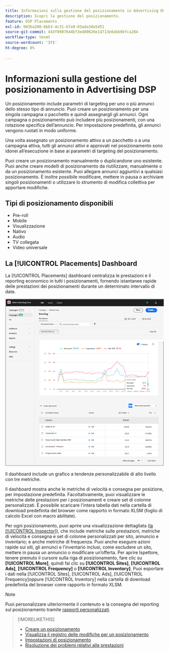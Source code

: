 ```yaml
---
title: Informazioni sulla gestione del posizionamento in Advertising DSP
description: Scopri la gestione del posizionamento.
feature: DSP Placements
exl-id: 903ba200-6bb3-4c31-b7a9-03ada3de5451
source-git-commit: 443f8907644bf3e480626e14713e8abb9bfca284
workflow-type: tm+mt
source-wordcount: '371'
ht-degree: 0%

---
```


# Informazioni sulla gestione del posizionamento in Advertising DSP

Un posizionamento include parametri di targeting per uno o più annunci dello stesso tipo di annuncio. Puoi creare un posizionamento per una singola campagna o pacchetto e quindi assegnargli gli annunci. Ogni campagna o posizionamento può includere più posizionamenti, con una rotazione specifica dell’annuncio. Per impostazione predefinita, gli annunci vengono ruotati in modo uniforme.

Una volta assegnato un posizionamento attivo a un pacchetto o a una campagna attiva, tutti gli annunci attivi e approvati nel posizionamento sono idonei all’esecuzione in base ai parametri di targeting del posizionamento.

Puoi creare un posizionamento manualmente o duplicandone uno esistente. Puoi anche creare modelli di posizionamento da riutilizzare, manualmente o da un posizionamento esistente. Puoi allegare annunci aggiuntivi a qualsiasi posizionamento. È inoltre possibile modificare, mettere in pausa o archiviare singoli posizionamenti o utilizzare lo strumento di modifica collettiva per apportare modifiche.

## Tipi di posizionamento disponibili

* Pre-roll
* Mobile
* Visualizzazione
* Nativo
* Audio
* TV collegata
* Video universale

## La [!UICONTROL Placements] Dashboard

La [!UICONTROL Placements] dashboard centralizza le prestazioni e il reporting economico in tutti i posizionamenti, fornendo istantanee rapide delle prestazioni dei posizionamenti durante un determinato intervallo di date.

![Dashboard dei posizionamenti](/help/dsp/assets/placement-dashboard.png)

Il dashboard include un grafico a tendenze personalizzabile di alto livello con tre metriche.

Il dashboard mostra anche le metriche di velocità e consegna per posizione, per impostazione predefinita. Facoltativamente, puoi visualizzare le metriche delle prestazioni per i posizionamenti e creare set di colonne personalizzati. È possibile scaricare l&#39;intera tabella dati nella cartella di download predefinita del browser come rapporto in formato XLSM (foglio di calcolo Excel con macro abilitate).

Per ogni posizionamento, puoi aprire una visualizzazione dettagliata ([la [!UICONTROL Inspector]](/help/dsp/campaign-management/reports/campaign-reports-about.md)), che include metriche sulle prestazioni, metriche di velocità e consegna e set di colonne personalizzati per sito, annuncio e inventario; e anche metriche di frequenza. Puoi anche eseguire azioni rapide sui siti, gli annunci e l’inventario inclusi, come escludere un sito, mettere in pausa un annuncio o modificare un’offerta. Per aprire Ispettore, tenere premuto il cursore sulla riga di posizionamento, fare clic su **[!UICONTROL More]**, quindi fai clic su **[!UICONTROL Sites]**, **[!UICONTROL Ads]**, **[!UICONTROL Frequency]** o **[!UICONTROL Inventory]**. Puoi esportare i dati nella [!UICONTROL Sites], [!UICONTROL Ads], [!UICONTROL Frequency]oppure [!UICONTROL Inventory]  nella cartella di download predefinita del browser come rapporto in formato XLSM.

>[!NOTE]
>
>Puoi personalizzare ulteriormente il contenuto e la consegna del reporting sul posizionamento tramite [rapporti personalizzati](/help/dsp/reports/report-about.md).

>[!MORELIKETHIS]
>
>* [Creare un posizionamento](placement-create.md)
>* [Visualizza il registro delle modifiche per un posizionamento](placement-change-log.md)
>* [Impostazioni di posizionamento](placement-settings.md)
>* [Risoluzione dei problemi relativi alle prestazioni](/help/dsp/optimization/troubleshooting-performance.md)

